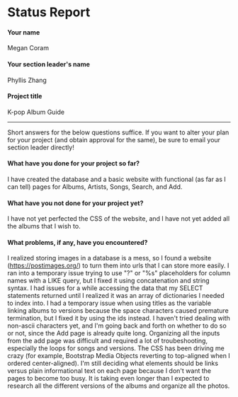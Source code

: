 # Status Report

#### Your name

Megan Coram

#### Your section leader's name

Phyllis Zhang

#### Project title

K-pop Album Guide

***

Short answers for the below questions suffice. If you want to alter your plan for your project (and obtain approval for the same), be sure to email your section leader directly!

#### What have you done for your project so far?

I have created the database and a basic website with functional (as far as I can tell) pages for Albums, Artists, Songs, Search, and Add.

#### What have you not done for your project yet?

I have not yet perfected the CSS of the website, and I have not yet added all the albums that I wish to.

#### What problems, if any, have you encountered?

I realized storing images in a database is a mess, so I found a website (https://postimages.org/) to turn them into urls that I can store more easily.
I ran into a temporary issue trying to use "?" or "%s" placeholders for column names with a LIKE query, but I fixed it using concatenation and string syntax.
I had issues for a while accessing the data that my SELECT statements returned until I realized it was an array of dictionaries I needed to index into.
I had a temporary issue when using titles as the variable linking albums to versions because the space characters caused premature termination, but I fixed it by using the ids instead.
I haven't tried dealing with non-ascii characters yet, and I'm going back and forth on whether to do so or not, since the Add page is already quite long.
Organizing all the inputs from the add page was difficult and required a lot of troubeshooting, especially the loops for songs and versions.
The CSS has been driving me crazy (for example, Bootstrap Media Objects reverting to top-aligned when I ordered center-aligned).
I'm still deciding what elements should be links versus plain informational text on each page because I don't want the pages to become too busy.
It is taking even longer than I expected to research all the different versions of the albums and organize all the photos.
